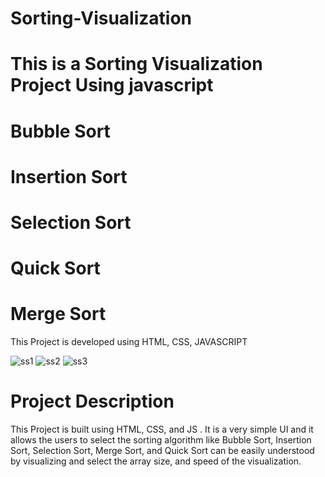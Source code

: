 # Sorting-Visualization
# This is a Sorting Visualization Project Using javascript
# Bubble Sort
# Insertion Sort
# Selection Sort
# Quick Sort
# Merge Sort

This Project is developed using HTML, CSS, JAVASCRIPT


![ss1](https://user-images.githubusercontent.com/72292818/129540053-44e475c9-7be6-42d0-a73e-38ed4f9d75b8.PNG)
![ss2](https://user-images.githubusercontent.com/72292818/129539762-76ee89b0-2796-4edb-b84d-073f87ecdb68.PNG)
![ss3](https://user-images.githubusercontent.com/72292818/129539211-f054fd1a-8fee-48f8-98d8-b83e4e9dae00.PNG)


# Project Description
This Project is built using HTML, CSS, and JS . It is a very simple UI and it allows the users to select the sorting algorithm like Bubble
Sort, Insertion Sort, Selection Sort, Merge Sort, and Quick Sort can be easily understood by visualizing and select the array size, and
speed of the visualization.

